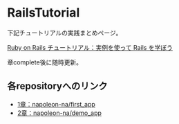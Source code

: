 # RailsTutorial

下記チュートリアルの実践まとめページ。  

[Ruby on Rails チュートリアル：実例を使って Rails を学ぼう](http://railstutorial.jp/)

章complete後に随時更新。

## 各repositoryへのリンク

- [1章：napoleon-na/first_app](https://github.com/napoleon-na/first_app)
- [2章：napoleon-na/demo_app](https://github.com/napoleon-na/demo_app)
